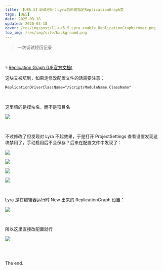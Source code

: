 ```yaml
---
title: 【UE5.5】调试经历：Lyra启用或指定ReplicationGraph类
tags: [UE5]
date: 2025-03-18
updated: 2025-03-18
cover: /res/img/post/11-ue5_5_Lyra_enable_ReplicationGraph/cover.png
top_img: /res/img/site/background.png
---
```


> 一次调试经历记录

<br>

✨[Replication Graph (UE官方文档)](https://dev.epicgames.com/documentation/en-us/unreal-engine/replication-graph-in-unreal-engine)

这块又被坑到，如果走修改配置文件的话需要注意：

```txt
ReplicationDriverClassName="/Script/ModuleName.ClassName"
```

<br>

这里填的是模块名，而不是项目名

![](/res/img/post/11-ue5_5_Lyra_enable_ReplicationGraph/0.png)

<br>

不过修改了但发现对 Lyra 不起效果，于是打开 ProjectSettings 查看设置发现这块禁用了，手动启用后不会保存？后来在配置文件中发现了：

![](/res/img/post/11-ue5_5_Lyra_enable_ReplicationGraph/1.png)

![](/res/img/post/11-ue5_5_Lyra_enable_ReplicationGraph/2.png)

![](/res/img/post/11-ue5_5_Lyra_enable_ReplicationGraph/3.png)

![](/res/img/post/11-ue5_5_Lyra_enable_ReplicationGraph/4.png)

<br>

Lyra 是在编辑器运行时 New 出来的 ReplicationGraph 设置：

![](/res/img/post/11-ue5_5_Lyra_enable_ReplicationGraph/5.png)

<br>

所以这里直接改配置就行

![](/res/img/post/11-ue5_5_Lyra_enable_ReplicationGraph/6.png)

<br>
<br>

The end.
